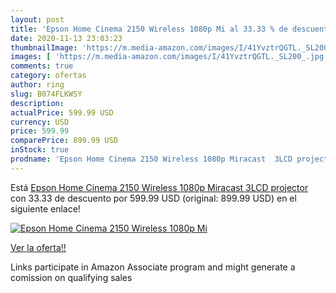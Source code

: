 ```yaml
---
layout: post
title: 'Epson Home Cinema 2150 Wireless 1080p Mi al 33.33 % de descuento'
date: 2020-11-13 23:03:23
thumbnailImage: 'https://m.media-amazon.com/images/I/41YvztrQGTL._SL200_.jpg'
images: [ 'https://m.media-amazon.com/images/I/41YvztrQGTL._SL200_.jpg' ]
comments: true
category: ofertas
author: ring
slug: B074FLKWSY
description:
actualPrice: 599.99 USD
currency: USD
price: 599.99
comparePrice: 899.99 USD
inStock: true
prodname: 'Epson Home Cinema 2150 Wireless 1080p Miracast  3LCD projector'
---
```


Está [Epson Home Cinema 2150 Wireless 1080p Miracast  3LCD projector](https://www.amazon.com/dp/B074FLKWSY/?tag=tolees-20) con 33.33 de descuento por 599.99 USD (original: 899.99 USD) en el siguiente enlace!

[![Epson Home Cinema 2150 Wireless 1080p Mi](https://m.media-amazon.com/images/I/41YvztrQGTL._SL200_.jpg)](https://www.amazon.com/dp/B074FLKWSY/?tag=tolees-20)

[Ver la oferta!!](https://www.amazon.com/dp/B074FLKWSY/?tag=tolees-20)

Links participate in Amazon Associate program and might generate a comission on qualifying sales


